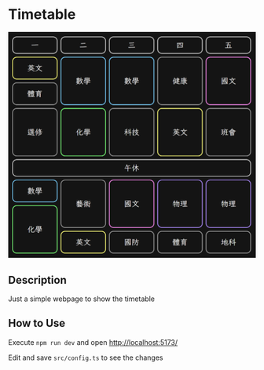 # Timetable

![Screenshot](screenshot.png)

## Description

Just a simple webpage to show the timetable

## How to Use

Execute `npm run dev` and open [http://localhost:5173/](http://127.0.0.1:5173/)

Edit and save `src/config.ts` to see the changes